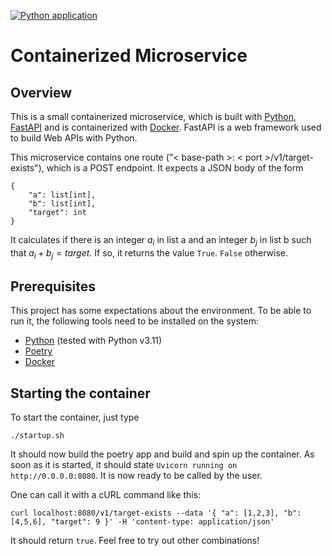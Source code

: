 [![Python application](https://github.com/krakenbite/python-containerized-microservice/actions/workflows/ci.yml/badge.svg)](https://github.com/krakenbite/python-containerized-microservice/actions/workflows/ci.yml)

# Containerized Microservice

## Overview

This is a small containerized microservice, which is built with
[Python](https://www.python.org/), [FastAPI](https://fastapi.tiangolo.com/)
and is containerized with [Docker](https://www.docker.com/).
FastAPI is a web framework used to build Web APIs with Python.

This microservice contains one route ("< base-path >: < port >/v1/target-exists"), which
is a POST endpoint. It expects a JSON body of the form

```
{
    "a": list[int],
    "b": list[int],
    "target": int
}
```

It calculates if there is an integer $a_i$ in list a and an integer $b_j$ in
list b such that $a_i + b_j = target$. If so, it returns the value `True`.
`False` otherwise.

## Prerequisites

This project has some expectations about the environment. To be able to run it,
the following tools need to be installed on the system:

- [Python](https://www.python.org/) (tested with Python v3.11)
- [Poetry](https://python-poetry.org/)
- [Docker](https://www.docker.com/)

## Starting the container
To start the container, just type
```
./startup.sh
```

It should now build the poetry app and build and spin up the container. 
As soon as it is started, it should state
`Uvicorn running on http://0.0.0.0:8080`. It is now ready to be called by the
user.

One can call it with a cURL command like this:

```
curl localhost:8080/v1/target-exists --data '{ "a": [1,2,3], "b": [4,5,6], "target": 9 }' -H 'content-type: application/json'
```

It should return `true`. Feel free to try out other combinations!